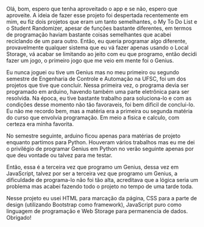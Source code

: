 Olá, bom, espero que tenha aproveitado o app e se não, espero que aproveite. A ideia de fazer esse projeto foi despertada recentemente em mim, eu fiz dois projetos que eram um tanto semelhantes, o My To Do List e o Student Randomizer, apesar de funções bastante diferentes, em termos de programação haviam bastante coisas semelhantes que acabei reciclando de um para outro. Então, eu queria programar algo diferente, provavelmente qualquer sistema que eu vá fazer apenas usando o Local Storage, vá acabar se limitando ao jeito com eu que programo, então decidi fazer um jogo, o primeiro jogo que me veio em mente foi o Genius.

Eu nunca joguei ou tive um Genius mas no meu primeiro ou segundo semestre de Engenharia de Controle e Automação na UFSC, foi um dos projetos que tive que concluir. Nessa primeira vez, o programa devia ser programado em arduino, havendo também uma parte eletrônica para ser resolvida. Na época, eu tive bastante trabalho para soluciona-lo e com as condições desse momento não tão favoraveis, foi bem dificil de conclui-lo. Eu não me recordo bem, mas a matéria era a primeira ou segunda matéria do curso que envolvia programação. Em meio a fisica e calculo, com certeza era minha favorita.

No semestre seguinte, arduino ficou apenas para matérias de projeto enquanto partimos para Python. Houveram vários trabalhos mas eu me dei o privilégio de programar Genius em Python no verão seguinte apenas por que deu vontade ou talvez para me testar.

Então, essa é a terceira vez que programo um Genius, dessa vez em JavaScript, talvez por ser a terceira vez que programo um Genius, a dificuldade de programa-lo não foi tão alta, acreditava que a lógica seria um problema mas acabei fazendo todo o projeto no tempo de uma tarde toda. 

Nesse projeto eu usei HTML para marcação da página, CSS para a parte de design (utilizando Bootstrap como framework), JavaScript puro como linguagem de programação e Web Storage para permanencia de dados. Obrigado! 
